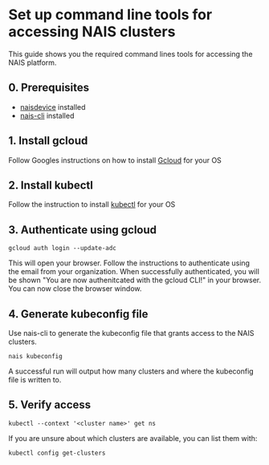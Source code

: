 # Set up command line tools for accessing NAIS clusters

This guide shows you the required command lines tools for accessing the NAIS platform.

## 0. Prerequisites

- [naisdevice](naisdevice/install.md) installed
- [nais-cli](cli/install.md) installed

## 1. Install gcloud

Follow Googles instructions on how to install [Gcloud](https://cloud.google.com/sdk/docs/install) for your OS

## 2. Install kubectl

Follow the instruction to install [kubectl](https://kubernetes.io/docs/tasks/tools/) for your OS

## 3. Authenticate using gcloud

```shell
gcloud auth login --update-adc
```

This will open your browser.
Follow the instructions to authenticate using the email from your organization.
When successfully authenticated, you will be shown "You are now authenitcated with the gcloud CLI!" in your browser.
You can now close the browser window.

## 4. Generate kubeconfig file

Use nais-cli to generate the kubeconfig file that grants access to the NAIS clusters.

```shell
nais kubeconfig
```

A successful run will output how many clusters and where the kubeconfig file is written to.

## 5. Verify access

```shell
kubectl --context '<cluster name>' get ns
```

If you are unsure about which clusters are available, you can list them with:

```shell
kubectl config get-clusters
```
